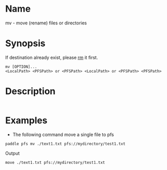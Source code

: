 # Name  
mv - move (rename) files or directories


# Synopsis
If destination already exist, please [rm](rm.md) it first.

```
mv [OPTION]...
<LocalPath> <PFSPath> or <PFSPath> <LocalPath> or <PFSPath> <PFSPath>
```

# Description
```	
```

# Examples
- The following command move a single file to pfs

```
paddle pfs mv ./text1.txt pfs://mydirectory/test1.txt
```

Output

```
move ./text1.txt pfs://mydirectory/test1.txt
```
